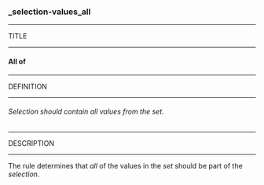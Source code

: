 ### _selection-values_all



------
TITLE

------

#### All of



------
DEFINITION

------

###### Selection should contain all values from the set.



------
DESCRIPTION

------

The rule determines that *all* of the values in the *set* should be part of the *selection*.